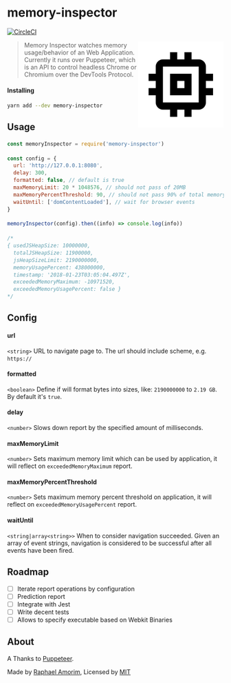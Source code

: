 # memory-inspector

<!-- [START badges] -->
[![CircleCI](https://circleci.com/gh/raphamorim/memory-inspector/tree/master.svg?style=svg)](https://circleci.com/gh/raphamorim/memory-inspector/tree/master)
<!-- [END badges] -->

<img src="images/logo.png" height="200" align="right">

> Memory Inspector watches memory usage/behavior of an Web Application.
Currently it runs over Puppeteer, which is an API to control headless Chrome or Chromium over the DevTools Protocol.

#### Installing

```bash
yarn add --dev memory-inspector
```

## Usage

```js
const memoryInspector = require('memory-inspector')

const config = {
  url: 'http://127.0.0.1:8080',
  delay: 300,
  formatted: false, // default is true
  maxMemoryLimit: 20 * 1048576, // should not pass of 20MB
  maxMemoryPercentThreshold: 90, // should not pass 90% of total memory
  waitUntil: ['domContentLoaded'], // wait for browser events
}

memoryInspector(config).then((info) => console.log(info))

/*
{ usedJSHeapSize: 10000000,
  totalJSHeapSize: 11900000,
  jsHeapSizeLimit: 2190000000,
  memoryUsagePercent: 438000000,
  timestamp: '2018-01-23T03:05:04.497Z',
  exceededMemoryMaximum: -10971520,
  exceededMemoryUsagePercent: false }
*/

```

## Config

#### url

`<string>` URL to navigate page to. The url should include scheme, e.g. `https://`

#### formatted

`<boolean>` Define if will format bytes into sizes, like: `2190000000` to `2.19 GB`. By default it's `true`.

#### delay

`<number>` Slows down report by the specified amount of milliseconds.

#### maxMemoryLimit

`<number>` Sets maximum memory limit which can be used by application, it will reflect on `exceededMemoryMaximum` report.

#### maxMemoryPercentThreshold

`<number>` Sets maximum memory percent threshold on application, it will reflect on `exceededMemoryUsagePercent` report.

#### waitUntil

`<string|array<string>>` When to consider navigation succeeded. Given an array of event strings, navigation is considered to be successful after all events have been fired.

## Roadmap

- [ ] Iterate report operations by configuration
- [ ] Prediction report
- [ ] Integrate with Jest
- [ ] Write decent tests
- [ ] Allows to specify executable based on Webkit Binaries

## About

A Thanks to [Puppeteer](https://github.com/GoogleChrome/puppeteer).

Made by [Raphael Amorim](https://github.com/raphamorim), Licensed by [MIT](License)
